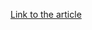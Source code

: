 [Link to the article](https://anchorednarratives.substack.com/p/recover-your-files-with-strongpity)
